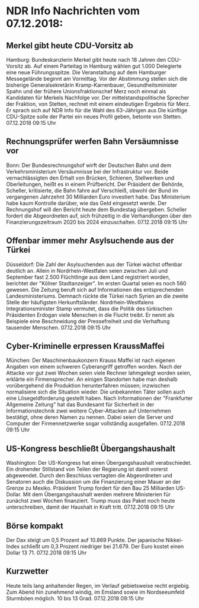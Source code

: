 # NDR Info Nachrichten vom 07.12.2018:


## Merkel gibt heute CDU-Vorsitz ab
Hamburg: Bundeskanzlerin Merkel gibt heute nach 18 Jahren den CDU-Vorsitz ab. Auf einem Parteitag in Hamburg wählen gut 1.000 Delegierte eine neue Führungsspitze. Die Veranstaltung auf dem Hamburger Messegelände beginnt am Vormittag. Vor der Abstimmung stellen sich die bisherige Generalsekretärin Kramp-Karrenbauer, Gesundheitsminister Spahn und der frühere Unionsfraktionschef Merz noch einmal als Kandidaten für Merkels Nachfolge vor. Der mittelstandspolitische Sprecher der Fraktion, von Stetten, rechnet mit einem eindeutigen Ergebnis für Merz. Er sprach sich auf NDR Info für die Wahl des 63-Jährigen aus Die künftige CDU-Spitze solle der Partei ein neues Profil geben, betonte von Stetten. 07.12.2018 09:15 Uhr 

## Rechnungsprüfer werfen Bahn Versäumnisse vor
Bonn: Der Bundesrechnungshof wirft der Deutschen Bahn und dem Verkehrsministerium Versäumnisse bei der Infrastruktur vor. Beide vernachlässigten den Erhalt von Brücken, Schienen, Stellwerken und Oberleitungen, heißt es in einem Prüfbericht. Der Präsident der Behörde, Scheller, kritisierte, die Bahn fahre auf Verschleiß, obwohl der Bund im vergangenen Jahrzehnt 30 Milliarden Euro investiert habe. Das Ministerium habe kaum Kontrolle darüber, wie das Geld eingesetzt werde. Der Rechnungshof will den Bericht heute dem Bundestag übergeben. Scheller fordert die Abgeordneten auf, sich frühzeitig in die Verhandlungen über den Finanzierungszeitraum 2020 bis 2024 einzuschalten. 07.12.2018 09:15 Uhr 

## Offenbar immer mehr Asylsuchende aus der Türkei
Düsseldorf: Die Zahl der Asylsuchenden aus der Türkei wächst offenbar deutlich an. Allein in Nordrhein-Westfalen seien zwischen Juli und September fast 2.500 Flüchtlinge aus dem Land registriert worden, berichtet der "Kölner Stadtanzeiger". Im ersten Quartal seien es noch 560 gewesen. Die Zeitung beruft sich auf Informationen des entsprechenden Landesministeriums. Demnach rückte die Türkei nach Syrien an die zweite Stelle der häufigsten Herkunftsländer. Nordrhein-Westfalens Integrationsminister Stamp vermutet, dass die Politik des türkischen Präsidenten Erdogan viele Menschen in die Flucht treibt. Er nennt als Beispiele eine Beschneidung der Pressefreiheit und die Verhaftung tausender Menschen. 07.12.2018 09:15 Uhr 

## Cyber-Kriminelle erpressen KraussMaffei
München: Der Maschinenbaukonzern Krauss Maffei ist nach eigenen Angaben von einem schweren Cyberangriff getroffen worden. Nach der Attacke vor gut zwei Wochen seien viele Rechner lahmgelegt worden seien, erklärte ein Firmensprecher. An einigen Standorten habe man deshalb vorübergehend die Produktion herunterfahren müssen; inzwischen normalisiere sich die Situation wieder. Die unbekannten Täter sollen auch eine Lösegeldforderung gestellt haben. Nach Informationen der "Frankfurter Allgemeine Zeitung" hat das Bundesamt für Sicherheit in der Informationstechnik zwei weitere Cyber-Attacken auf Unternehmen bestätigt, ohne deren Namen zu nennen. Dabei seien die Server und Computer der Firmennetzwerke sogar vollständig ausgefallen. 07.12.2018 09:15 Uhr 

## US-Kongress beschließt Übergangshaushalt
Washington: Der US-Kongress hat einen Übergangshaushalt verabschiedet. Ein drohender Stillstand von Teilen der Regierung ist damit vorerst abgewendet. Durch den Beschluss vertagten die Abgeordneten und Senatoren auch die Diskussion um die Finanzierung einer Mauer an der Grenze zu Mexiko. Präsident Trump fordert für den Bau 25 Milliarden US-Dollar. Mit dem Übergangshaushalt werden mehrere Ministerien für zunächst zwei Wochen finanziert. Trump muss das Paket noch heute unterschreiben, damit der Haushalt in Kraft tritt. 07.12.2018 09:15 Uhr 

## Börse kompakt
Der Dax steigt um 0,5 Prozent auf 10.869 Punkte. Der japanische Nikkei-Index schließt um 0,3 Prozent niedriger bei 21.679. Der Euro kostet einen Dollar 13 71. 07.12.2018 09:15 Uhr 

## Kurzwetter
Heute teils lang anhaltender Regen, im Verlauf gebietsweise recht ergiebig. Zum Abend hin zunehmend windig, im Emsland sowie im Nordseeumfeld Sturmböen möglich. 10 bis 13 Grad. 07.12.2018 09:15 Uhr 
